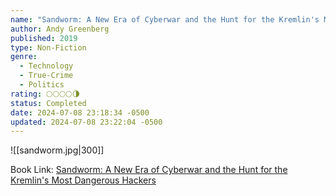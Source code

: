 ```yaml
---
name: "Sandworm: A New Era of Cyberwar and the Hunt for the Kremlin's Most Dangerous Hackers"
author: Andy Greenberg
published: 2019
type: Non-Fiction
genre:
  - Technology
  - True-Crime
  - Politics
rating: 🌕🌕🌕🌕🌗
status: Completed
date: 2024-07-08 23:18:34 -0500
updated: 2024-07-08 23:22:04 -0500
---
```


![[sandworm.jpg|300]]

Book Link: [Sandworm: A New Era of Cyberwar and the Hunt for the Kremlin's Most Dangerous Hackers](https://www.goodreads.com/book/show/41436213-sandworm)
